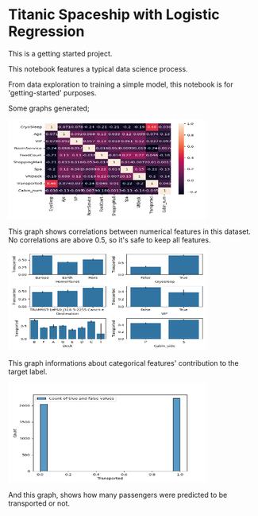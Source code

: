 # Titanic Spaceship with Logistic Regression

This is a getting started project. 

This notebook features a typical data science process.

From data exploration to training a simple model, this notebook is for 'getting-started' purposes.

Some graphs generated; 

<img src="graphs/train_features_corr.png" width="400" height="200" alt="Train features correlation">

This graph shows correlations between numerical features in this dataset. No correlations are above 0.5, so it's safe to keep all features.

<img src="graphs/categorical_features_vs_target.png" width="400" height="200" alt="Categorical features vs target">

This graph informations about categorical features' contribution to the target label.

<img src="graphs/predicted_transports.png" width="400" height="200" alt="Predicted Transporting">

And this graph, shows how many passengers were predicted to be transported or not. 
